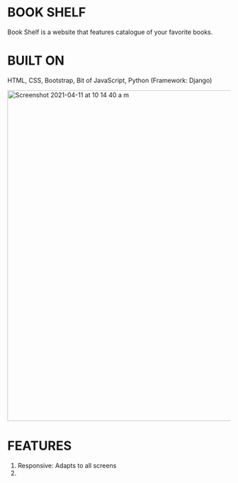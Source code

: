 # BOOK SHELF
Book Shelf is a website that features catalogue of your favorite books.

# BUILT ON
HTML, CSS, Bootstrap, Bit of JavaScript, Python (Framework: Django)

<img width="746" alt="Screenshot 2021-04-11 at 10 14 40 a m" src="https://user-images.githubusercontent.com/51726237/114301025-b9660e80-9aba-11eb-8c27-308ec76bde41.png">

# FEATURES

1. Responsive: Adapts to all screens
2. 

